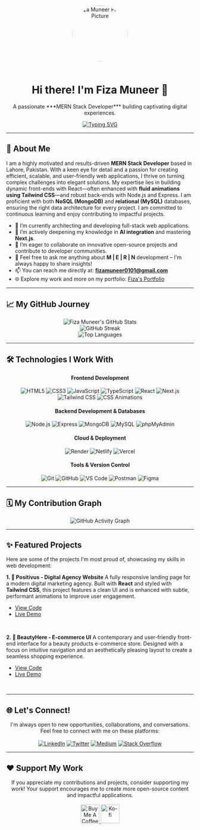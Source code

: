 <div align="center">
  <img src="https://avatars.githubusercontent.com/u/150493863?v=4" width="150" height="150" style="border-radius:50%; margin-bottom: 20px;" alt="Fiza Muneer Profile Picture">
  <h1>Hi there! I'm Fiza Muneer 👋</h1>
  <p>A passionate ***MERN Stack Developer*** building captivating digital experiences.</p>
  <a href="https://git.io/typing-svg">
    <img src="https://readme-typing-svg.herokuapp.com?font=Fira+Code&size=25&pause=1000&color=3399FF&center=true&width=500&lines=Crafting+Seamless+Web+Applications;Bringing+Ideas+to+Life;MERN+Stack+Specialist;From+Lahore,+Pakistan+%F0%9F%87%B5%F0%9F%87%B0" alt="Typing SVG" />
  </a>
</div>

---

## 🚀 About Me

I am a highly motivated and results-driven **MERN Stack Developer** based in Lahore, Pakistan. With a keen eye for detail and a passion for creating efficient, scalable, and user-friendly web applications, I thrive on turning complex challenges into elegant solutions. My expertise lies in building dynamic front-ends with React—often enhanced with **fluid animations using Tailwind CSS**—and robust back-ends with Node.js and Express. I am proficient with both **NoSQL (MongoDB)** and **relational (MySQL)** databases, ensuring the right data architecture for every project. I am committed to continuous learning and enjoy contributing to impactful projects.

-   🔭 I’m currently architecting and developing full-stack web applications.
-   🌱 I’m actively deepening my knowledge in **AI integration** and mastering **Next.js**.
-   🤝 I’m eager to collaborate on innovative open-source projects and contribute to developer communities.
-   💬 Feel free to ask me anything about **M | E | R | N** development – I'm always happy to share insights!
-   📫 You can reach me directly at: **fizamuneer0101@gmail.com**
-   🌐 Explore my work and more on my portfolio: <a href="https://myportfolio-fizza.netlify.app/">Fiza's Portfolio</a>

---

## 📈 My GitHub Journey

<div align="center">
  <img src="https://github-readme-stats.vercel.app/api?username=fmughalishere&show_icons=true&theme=tokyonight&hide_border=true&include_all_commits=true&count_private=true&line_height=20" alt="Fiza Muneer's GitHub Stats" />
  <br/>
  <img src="https://github-readme-streak-stats.herokuapp.com/?user=fmughalishere&theme=tokyonight&hide_border=true" alt="GitHub Streak" />
  <br/>
  <img src="https://github-readme-stats.vercel.app/api/top-langs?username=fmughalishere&show_icons=true&theme=tokyonight&hide_border=true&layout=compact" alt="Top Languages" />
</div>

---

## 🛠️ Technologies I Work With

<div align="center">
  <h4>Frontend Development</h4>
  <p>
    <img src="https://img.shields.io/badge/HTML5-E34F26?style=for-the-badge&logo=html5&logoColor=white" alt="HTML5" />
    <img src="https://img.shields.io/badge/CSS3-1572B6?style=for-the-badge&logo=css3&logoColor=white" alt="CSS3" />
    <img src="https://img.shields.io/badge/JavaScript-F7DF1E?style=for-the-badge&logo=javascript&logoColor=black" alt="JavaScript" />
    <img src="https://img.shields.io/badge/TypeScript-3178C6?style=for-the-badge&logo=typescript&logoColor=white" alt="TypeScript" />
    <img src="https://img.shields.io/badge/React-61DAFB?style=for-the-badge&logo=react&logoColor=black" alt="React" />
    <img src="https://img.shields.io/badge/Next.js-000000?style=for-the-badge&logo=next.js&logoColor=white" alt="Next.js" />
    <img src="https://img.shields.io/badge/Tailwind_CSS-06B6D4?style=for-the-badge&logo=tailwind-css&logoColor=white" alt="Tailwind CSS" />
    <img src="https://img.shields.io/badge/CSS_Animations-264DE4?style=for-the-badge&logo=css3&logoColor=white" alt="CSS Animations" />
  </p>
  
  <h4>Backend Development & Databases</h4>
  <p>
    <img src="https://img.shields.io/badge/Node.js-339933?style=for-the-badge&logo=node.js&logoColor=white" alt="Node.js" />
    <img src="https://img.shields.io/badge/Express-000000?style=for-the-badge&logo=express&logoColor=white" alt="Express" />
    <img src="https://img.shields.io/badge/MongoDB-47A248?style=for-the-badge&logo=mongodb&logoColor=white" alt="MongoDB" />
    <img src="https://img.shields.io/badge/MySQL-4479A1?style=for-the-badge&logo=mysql&logoColor=white" alt="MySQL" />
    <img src="https://img.shields.io/badge/phpMyAdmin-6C78AF?style=for-the-badge&logo=phpmyadmin&logoColor=white" alt="phpMyAdmin" />
  </p>

  <h4>Cloud & Deployment</h4>
  <p>
    <img src="https://img.shields.io/badge/Render-46E3B7?style=for-the-badge&logo=render&logoColor=white" alt="Render" />
    <img src="https://img.shields.io/badge/Netlify-00C7B7?style=for-the-badge&logo=netlify&logoColor=white" alt="Netlify" />
    <img src="https://img.shields.io/badge/Vercel-000000?style=for-the-badge&logo=vercel&logoColor=white" alt="Vercel" />
  </p>

  <h4>Tools & Version Control</h4>
  <p>
    <img src="https://img.shields.io/badge/Git-F05032?style=for-the-badge&logo=git&logoColor=white" alt="Git" />
    <img src="https://img.shields.io/badge/GitHub-181717?style=for-the-badge&logo=github&logoColor=white" alt="GitHub" />
    <img src="https://img.shields.io/badge/VS_Code-007ACC?style=for-the-badge&logo=visual-studio-code&logoColor=white" alt="VS Code" />
    <img src="https://img.shields.io/badge/Postman-FF6C37?style=for-the-badge&logo=postman&logoColor=white" alt="Postman" />
    <img src="https://img.shields.io/badge/Figma-F24E1E?style=for-the-badge&logo=figma&logoColor=white" alt="Figma" />
  </p>
</div>

---

## 🗓️ My Contribution Graph

<div align="center">
  <img src="https://github-readme-activity-graph.vercel.app/graph?username=fmughalishere&theme=tokyonight&hide_border=true&bg_color=1a1b27&color=3399FF&line=3399FF" alt="GitHub Activity Graph" />
</div>

---

## ✨ Featured Projects

Here are some of the projects I'm most proud of, showcasing my skills in web development:

**1. 🚀 Positivus - Digital Agency Website**
A fully responsive landing page for a modern digital marketing agency. Built with **React** and styled with **Tailwind CSS**, this project features a clean UI and is enhanced with subtle, performant animations to improve user engagement.
-   [View Code](https://github.com/fmughalishere/Positivus)
-   [Live Demo](https://fizzasproject.netlify.app/)

<br>

**2. 💄 BeautyHere - E-commerce UI**
A contemporary and user-friendly front-end interface for a beauty products e-commerce store. Designed with a focus on intuitive navigation and an aesthetically pleasing layout to create a seamless shopping experience.
-   [View Code](https://github.com/fmughalishere/Beauty-Here)
-   [Live Demo](https://beautyherebyfizza.netlify.app/)

<br>

---

## 🌐 Let's Connect!

<p align="center">
  I'm always open to new opportunities, collaborations, and conversations. Feel free to connect with me on these platforms:
  <br><br>
  <a href="https://www.linkedin.com/in/fiza-muneer-aa054a316/" target="_blank"><img src="https://img.shields.io/badge/LinkedIn-0A66C2?style=for-the-badge&logo=linkedin&logoColor=white" alt="LinkedIn" /></a>
  <a href="https://twitter.com/@merndevfiza01" target="_blank"><img src="https://img.shields.io/badge/Twitter-1DA1F2?style=for-the-badge&logo=twitter&logoColor=white" alt="Twitter" /></a>
  <a href="https://medium.com/@fizamuneer0101" target="_blank"><img src="https://img.shields.io/badge/Medium-12100E?style=for-the-badge&logo=medium&logoColor=white" alt="Medium" /></a>
  <a href="https://stackoverflow.com/users/28674772/fiza-muneer" target="_blank"><img src="https://img.shields.io/badge/Stack_Overflow-F58025?style=for-the-badge&logo=stack-overflow&logoColor=white" alt="Stack Overflow" /></a>
</p>

---

## ❤️ Support My Work

<p align="center">
  If you appreciate my contributions and projects, consider supporting my work! Your support encourages me to create more open-source content and impactful applications.
  <br><br>
  <a href="https://coff.ee/fizamuneero">
    <img src="https://cdn.buymeacoffee.com/buttons/v2/default-yellow.png" height="50" alt="Buy Me A Coffee" />
  </a>
  <a href="https://ko-fi.com/fizamuneer">
    <img src="https://cdn.ko-fi.com/cdn/kofi3.png?v=3" height="50" alt="Ko-fi" />
  </a>
</p>
